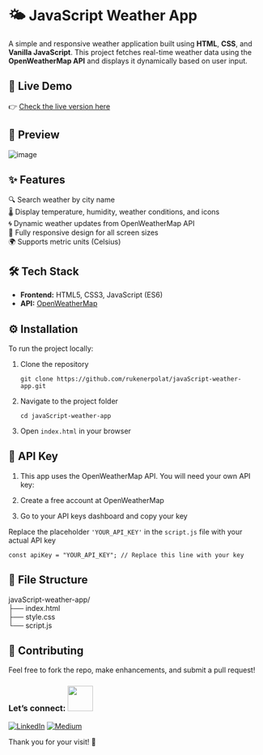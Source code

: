 # 🌤️ JavaScript Weather App

A simple and responsive weather application built using **HTML**, **CSS**, and **Vanilla JavaScript**. This project fetches real-time weather data using the **OpenWeatherMap API** and displays it dynamically based on user input.

## 🚀 Live Demo

👉 [Check the live version here](https://javascript-weather-app-ruken.netlify.app/)

## 📸 Preview
![image](https://github.com/user-attachments/assets/28990f58-a682-4f1e-88c0-bfdacd0a9733)


## ✨ Features

🔍 Search weather by city name <br>
🌡️ Display temperature, humidity, weather conditions, and icons <br>
🌀 Dynamic weather updates from OpenWeatherMap API <br>
📱 Fully responsive design for all screen sizes <br>
🌍 Supports metric units (Celsius) <br>

## 🛠️ Tech Stack

- **Frontend:** HTML5, CSS3, JavaScript (ES6)
- **API:** [OpenWeatherMap](https://openweathermap.org/api)

## ⚙️ Installation

To run the project locally:
1. Clone the repository
   ```
   git clone https://github.com/rukenerpolat/javaScript-weather-app.git
   ```
2. Navigate to the project folder
   ```
   cd javaScript-weather-app
   ```
3. Open ```index.html``` in your browser
## 🔑 API Key
1. This app uses the OpenWeatherMap API. You will need your own API key:

2. Create a free account at OpenWeatherMap

3. Go to your API keys dashboard and copy your key

Replace the placeholder ```'YOUR_API_KEY'``` in the ```script.js``` file with your actual API key

```const apiKey = "YOUR_API_KEY"; // Replace this line with your key```

## 📁 File Structure

javaScript-weather-app/ <br>
├── index.html <br>
├── style.css <br>
└── script.js <br>

## 🤝 Contributing
Feel free to fork the repo, make enhancements, and submit a pull request!  

### Let’s connect: <img src="https://media.giphy.com/media/mGcNjsfWAjY5AEZNw6/giphy.gif" width="50">
[![LinkedIn](https://img.shields.io/badge/-LinkedIn-0A66C2?style=flat&logo=linkedin&logoColor=white)](https://linkedin.com/in/rukenerpolat)
[![Medium](https://img.shields.io/badge/-Medium-12100E?style=flat&logo=medium&logoColor=white)](https://medium.com/@rukenerpolat)


Thank you for your visit! 🖖
